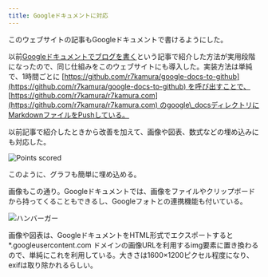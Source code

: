 ```yaml
---
title: Googleドキュメントに対応
---
```

このウェブサイトの記事もGoogleドキュメントで書けるようにした。

以前[Googleドキュメントでブログを書く](https://r7kamura.com/articles/2022-04-30-google-docs-for-blogging)という記事で紹介した方法が実用段階になったので、同じ仕組みをこのウェブサイトにも導入した。実装方法は単純で、1時間ごとに [https://github.com/r7kamura/google-docs-to-github](https://github.com/r7kamura/google-docs-to-github) を呼び出すことで、 [https://github.com/r7kamura/r7kamura.com](https://github.com/r7kamura/r7kamura.com) のgoogle\_docsディレクトリにMarkdownファイルをPushしている。

以前記事で紹介したときから改善を加えて、画像や図表、数式などの埋め込みにも対応した。

![](https://lh3.googleusercontent.com/docs/ADP-6oFvpBtiqWDYQLzoaZQEi70p3vUfILmAVGCulBM7z11vkkhswWqy2pjrQzWS-5zzWgWXQSbcvPfPbox3Iap2D4u-qfbaAVemOG77NfFKGMaPplvzb0Xg_AbAWnkQl1isiESwLdAptqJVdfbaTO-86DKAF2w4mHC_AXZjrFL7JVNGaYnSpvBOFtePbcPAeJmmfWoYTiat5sgQhvOzCE-fTxGTrJ0UgHVo6cojqjO1O_VFJULcttdKMjmaIvkoOVPNIGpQZWe9lAMm2aRbZRePJgO8e1-mIFCLpfGK12imM2t_F43dwiqy_1XS8ka4d1QicKZKu1jdS68IPcd1MVBazWtdxP78naF5AsmXNeoVeYdQ3r6a5uLWr8ES0rVlJnQlicnCyX-enHDG6sqXxdK08uwVW_L098IWBovbyW8XBJF94j4idwANLyCzTfH__1J8MGbEY6qSr8iptqB8bupWM_f4A_7U-XEYLNoG9aRXNh6ZBqG3YO18WcbeAguZa7r0Th60hOmL1YH-typnQ6Jed7hwW2ru4tClngjsfhL6nK_hg8CXsNfod7_WeD9oCq_YpU8LAqt8cAfmS-X1RKBC6IHvv3A46Y_l6ex10hOm_jox5Oi_M3BRRbzt0Q3D5GUFF1V57l2IKzwLe4DULIlwK1caf4TluZKr-r8HVquDIYRE5KPAyZkegfBOYC67g9fp6AMui0RA1WCkyhmCreEBp8-AIEll6Zr5EuvrIVJPIp0HQKZSi7KoMRRCX9z8A0hztqi6dNCulh_9X9D1Cqv2yrlWoxonOsGssJYgGCnKY2BPIcZTvlgDEWCvRsMkD0Rj3jE7rBQmz5JVz9B7WEL-dFcGNU9THzKWKMWmudDw-WuMY3vqBlngCbAn1a3OpfZA7EiRW2qDRcuj07z8-NC-XX1hdQslmH5dLCXG27uhV_rUfHxrJKEmn5oUCOvnY51o83Hu6zf_A7EQUJMriyf0gDTyUA-lQaph2KlO_2dA66a3Njt67nHkb6RthCXeFC9R97AuFuADZb3G9ohGV736tKXh6gkKtq329qvIy25_1EsFvN6SV3vn3Eg_LArKBEDz7qzOsh7gF0I5zyINM9CfRg6-ymKeLKWRT1_RXn6XHFq_lOqDsLPHF-mT7aTD-WT_sFDW0z3WhCrzwoCJax9okxiFQt6VTmST_aUwIwI2fPXvKwzwsCqFrHjXY-CusLvIKcJFcOjl5TmbGbuNs6OFaQZOzrgp19p6UB5F49H2f-5KiQ1C "Points scored")

このように、グラフも簡単に埋め込める。

画像もこの通り。Googleドキュメントでは、画像をファイルやクリップボードから持ってくることもできるし、Googleフォトとの連携機能も付いている。

![](https://lh3.googleusercontent.com/docs/ADP-6oED91azJsOAPXTcGd7PGXwEJE6MuHVBisFq1N06rKDr9SZrWST4Ldh8V0DJwn9EYt6CSlla_kl8vNse-EcoiGNCHbYPRJ-Z4R6XODrlTZFByt06SABhrmiDV09XQkon7255_pMiIMnDiN5nmhKMGNTozuI-uWy-VZIqENb2wLfJzYDDMb01rPAHv5XcG2-DjcsU5hbO6f3qm1Tvi1KhToz-5VG_1hthIPG7O-D-Hb5YnswoS6yZRo81UjYVIAr-4mLew7m5DhUFv6LJWsu1UuYaGWjEtku3K5cJLzhmmuTADPmA3vXndT4UUS64B3H47il3aWWD8eJkSShGSFQMIzQfYORJ6_jnAa7Z1sHRK_whYx21RNGoZ8gC4o6dZztPrPc5QFI0VeZ7PqhxCGKuG2nhpr8j2vpD6XyD1bH4mWUvED5YkWk3w8abkwYhoscqGNs0cQ_m3hREaVVxB5rVn9myK5LSP2Zs9QRNn3cOXkNQCmbG7bwmTGT_8_qxyHF-JkrJOSux2vSscGDzqZ__gOPoXW0JmujmK8EKyVxy3bd3xzdaFbJkZtYsjtS0Iy3ul_Eqpw-B-smX9v1KwOf8OurlzD6BvE0uMT6tmea7BdcxbuYz-XuSRrLjVHiiSLVLJx2ixLcerrdU_L2OvEnHN8fTDBFYXDoiQX8-lbtdeIkNN8PsLG7QEdagqkRAiOuSaFfzQzgXx943KyEMO-cRT8-onKXd7nuyqh9Lgz4Dp535IQ0AZL4TNsRZwLDvL6P6-93x437YbLRyrIbhirl3MDlKtNagWN118l404QTsvxpPHTIoMIumAJj80RwLemFNf3nITyvoAElL_Gjk1OY7yqp8A2tv9srCUXdu7vLXgMMlKkQs8MuYNEKlsHNQzafVnnECTv63RGAXFOHvbmt1MBTYF3ksQ7I8jy4DNY27NC87akmmhTBUwAmx6G-8UXDX6CxFnqaHN9318yjmXtOb0mJPGqpcMr5I1LjqIjZEFy_XMtBVrFVIBkb17g28x_FPjEsoVNktNm_fXmgbKOvGlbRgJxfe6HtRumhlM3pj_5R3YoLroIGAPv22mZYEYrdtJvRYfKEmDqHxlWqGfPe2KCm8YWLoBOBo_0LO2lCVO8OLQK1n-QGMvnIUWe5jlJxxIaF9gx307V9_YojDkJ_EDss3BJyib-GahzyvC6DF_-X2YxRePGS1gQBI9G0Cu2QZe-cOUG8YnkPsSmXH9sbBpxrJQRVxMxA93kDYZ5riL6X7BvO1 "ハンバーガー")

画像や図表は、GoogleドキュメントをHTML形式でエクスポートすると \*.googleusercontent.com ドメインの画像URLを利用するimg要素に置き換わるので、単純にこれを利用している。大きさは1600×1200ピクセル程度になり、exifは取り除かれるらしい。
